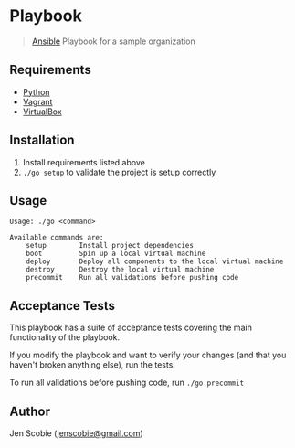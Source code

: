 # Playbook

> [Ansible](http://www.ansible.com/home) Playbook for a sample organization

## Requirements

* [Python](https://www.python.org/downloads/)
* [Vagrant](https://www.vagrantup.com/)
* [VirtualBox](https://www.virtualbox.org/wiki/Downloads)

## Installation

1. Install requirements listed above
2. ```./go setup``` to validate the project is setup correctly

## Usage

    Usage: ./go <command>
    
    Available commands are:
        setup        Install project dependencies
        boot         Spin up a local virtual machine
        deploy       Deploy all components to the local virtual machine
        destroy      Destroy the local virtual machine
        precommit    Run all validations before pushing code

## Acceptance Tests

This playbook has a suite of acceptance tests covering the main functionality of the playbook.

If you modify the playbook and want to verify your changes (and that you haven't broken anything else), run the tests.

To run all validations before pushing code, run ```./go precommit```

## Author

Jen Scobie (jenscobie@gmail.com)